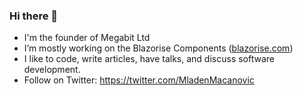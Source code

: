 ### Hi there 👋

- I'm the founder of Megabit Ltd
- I’m mostly working on the Blazorise Components ([blazorise.com](https://blazorise.com/))
- I like to code, write articles, have talks, and discuss software development.
- Follow on Twitter: https://twitter.com/MladenMacanovic
